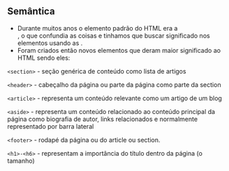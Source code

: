 ## Semântica

- Durante muitos anos o elemento padrão do HTML era a <div>, o que confundia as coisas e tinhamos que buscar significado nos elementos usando as <class>.
- Foram criados então novos elementos que deram maior significado ao HTML sendo eles:

`<section>` - seção genérica de conteúdo como lista de artigos

`<header>` - cabeçalho da página ou parte da página como parte da section

`<article>` - representa um conteúdo relevante como um artigo de um blog

`<aside>` - representa um conteúdo relacionado ao conteúdo principal da página como biografia de autor, links relacionados e normalmente representado por barra lateral

`<footer>` - rodapé da página ou do article ou section.

`<h1>-<h6>` - representam a importância do título dentro da página (o tamanho)